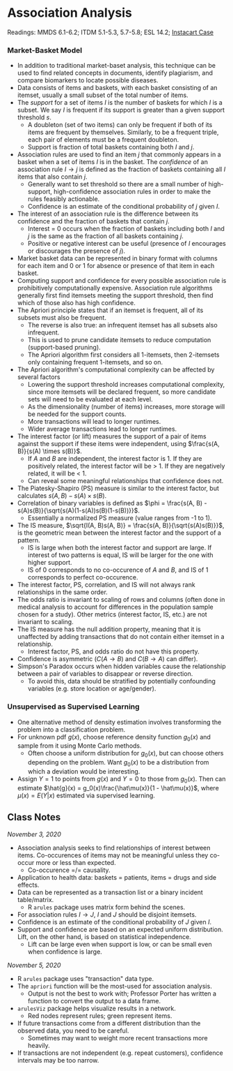 # Association Analysis

Readings: MMDS 6.1-6.2; ITDM 5.1-5.3, 5.7-5.8; ESL 14.2; [Instacart Case](https://mdporter.github.io/SYS6018/other/instacart.html)

### Market-Basket Model

- In addition to traditional market-baset analysis, this technique can be used to find related concepts in documents, identify plagiarism, and compare biomarkers to locate possible diseases.
- Data consists of items and baskets, with each basket consisting of an itemset, usually a small subset of the total number of items.
- The *support* for a set of items $I$ is the number of baskets for which $I$ is a subset. We say $I$ is frequent if its support is greater than a given support threshold $s$.
  - A doubleton (set of two items) can only be frequent if both of its items are frequent by themselves. Similarly, to be a frequent triple, each pair of elements must be a frequent doubleton.
  - Support is fraction of total baskets containing both $I$ and $j$.
- Association rules are used to find an item $j$ that commonly appears in a basket when a set of items $I$ is in the basket. The *confidence* of an association rule $I \rightarrow j$ is defined as the fraction of baskets containing all $I$ items that also contain $j$.
  - Generally want to set threshold so there are a small number of high-support, high-confidence association rules in order to make the rules feasibly actionable.
  - Confidence is an estimate of the conditional probability of $j$ given $I$.
- The interest of an association rule is the difference between its confidence and the fraction of baskets that contain $j$.
  - Interest = 0 occurs when the fraction of baskets including both $I$ and $j$ is the same as the fraction of all baskets containing $j$.
  - Positive or negative interest can be useful (presence of $I$ encourages or discourages the presence of $j$).
- Market basket data can be represented in binary format with columns for each item and 0 or 1 for absence or presence of that item in each basket.
- Computing support and confidence for every possible association rule is prohibitively computationally expensive. Association rule algorithms generally first find itemsets meeting the support threshold, then find which of those also has high confidence.
- The Apriori principle states that if an itemset is frequent, all of its subsets must also be frequent. 
  - The reverse is also true: an infrequent itemset has all subsets also infrequent.
  - This is used to prune candidate itemsets to reduce computation (support-based pruning).
  - The Apriori algorithm first considers all 1-itemsets, then 2-itemsets only containing frequent 1-itemsets, and so on.
- The Apriori algorithm's computational complexity can be affected by several factors
  - Lowering the support threshold increases computational complexity, since more itemsets will be declared frequent, so more candidate sets will need to be evaluated at each level.
  - As the dimensionality (number of items) increases, more storage will be needed for the support counts.
  - More transactions will lead to longer runtimes.
  - Wider average transactions lead to longer runtimes.
- The interest factor (or lift) measures the support of a pair of items against the support if these items were independent, using $\frac{s(A, B)}{s(A) \times s(B)}$.
  - If $A$ and $B$ are independent, the interest factor is 1. If they are positively related, the interest factor will be > 1. If they are negatively related, it will be < 1.
  - Can reveal some meaningful relationships that confidence does not.
- The Piatesky-Shapiro (PS) measure is similar to the interest factor, but calculates $s(A, B) - s(A) \times s(B)$.
- Correlation of binary variables is defined as  $\phi = \frac{s(A, B) - s(A)s(B)}{\sqrt{s(A)(1-s(A))s(B)(1-s(B))}}$.
  - Essentially a normalized PS measure (value ranges from -1 to 1).
- The IS measure, $\sqrt{I(A, B)s(A, B)} = \frac{s(A, B)}{\sqrt{s(A)s(B)}}$, is the geometric mean between the interest factor and the support of a pattern.
  - IS is large when both the interest factor and support are large. If interest of two patterns is equal, IS will be larger for the one with higher support.
  - IS of 0 corresponds to no co-occurence of $A$ and $B$, and IS of 1 corresponds to perfect co-occurence.
- The interest factor, PS, correlation, and IS will not always rank relationships in the same order.
- The odds ratio is invariant to scaling of rows and columns (often done in medical analysis to account for differences in the population sample chosen for a study). Other metrics (interest factor, IS, etc.) are not invariant to scaling.
- The IS measure has the null addition property, meaning that it is unaffected by adding transactions that do not contain either itemset in a relationship.
  - Interest factor, PS, and odds ratio do not have this property.
- Confidence is asymmetric ($C(A \rightarrow B)$ and $C(B \rightarrow A)$ can differ).
- Simpson's Paradox occurs when hidden variables cause the relationship between a pair of variables to disappear or reverse direction.
  - To avoid this, data should be stratified by potentially confounding variables (e.g. store location or age/gender).

### Unsupervised as Supervised Learning

- One alternative method of density estimation involves transforming the problem into a classification problem.
- For unknown pdf $g(x)$, choose reference density function $g_0(x)$ and sample from it using Monte Carlo methods.
  - Often choose a uniform distribution for $g_0(x)$, but can choose others depending on the problem. Want $g_0(x)$ to be a distribution from which a deviation would be interesting.
- Assign $Y=1$ to points from $g(x)$ and $Y=0$ to those from $g_0(x)$. Then can estimate $\hat{g}(x) = g_0(x)\frac{\hat\mu(x)}{1 - \hat\mu(x)}$, where $\mu(x) = E(Y | x)$ estimated via supervised learning.

## Class Notes

*November 3, 2020*

- Association analysis seeks to find relationships of interest between items. Co-occurences of items may not be meaningful unless they co-occur more or less than expected.
  - Co-occurence =/= causality.
- Application to health data: baskets = patients, items = drugs and side effects.
- Data can be represented as a transaction list or a binary incident table/matrix.
  - R `arules` package uses matrix form behind the scenes.
- For association rules $I \rightarrow J$, $I$ and $J$ should be disjoint itemsets.
- Confidence is an estimate of the conditional probability of $J$ given $I$.
- Support and confidence are based on an expected uniform distribution. Lift, on the other hand, is based on statistical independence.
  - Lift can be large even when support is low, or can be small even when confidence is large.

*November 5, 2020*

- R `arules` package uses "transaction" data type.
- The `apriori` function will be the most-used for association analysis.
  - Output is not the best to work with; Professor Porter has written a function to convert the output to a data frame.
- `arulesViz` package helps visualize results in a network.
  - Red nodes represent rules; green represent items.
- If future transactions come from a different distribution than the observed data, you need to be careful.
  - Sometimes may want to weight more recent transactions more heavily.
- If transactions are not independent (e.g. repeat customers), confidence intervals may be too narrow.